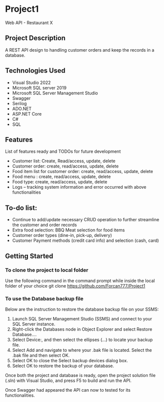 # Project1
Web API - Restaurant X

## Project Description
A REST API design to handling customer orders and keep the records in a database.

## Technologies Used
* Visual Studio 2022
* Microsoft SQL server 2019
* Microsoft SQL Server Management Studio
* Swagger
* Serilog
* ADO.NET
* ASP.NET Core
* C#
* SQL

## Features
List of features ready and TODOs for future development
* Customer list: Create, Read/access, update, delete
* Customer order: create, read/access, update, delete
* Food item list for customer order: create, read/access, update, delete
* Food menu : create, read/access, update, delete
* Food type: create, read/access, update, delete
* Logs – tracking system information and error occurred with above functionalities

## To-do list:
* Continue to add/update necessary CRUD operation to further streamline the customer and order records
* Extra food selection:  BBQ Meat selection for food items
* Customer order types (dine-in, pick-up, delivery)
* Customer Payment methods (credit card info) and selection (cash, card)

## Getting Started
### To clone the project to local folder
Use the following command in the command prompt while inside the local folder of your choice
git clone https://github.com/Forcan777/Project1

### To use the Database backup file 
Below are the instruction to restore the database backup file on your SSMS:
1. Launch SQL Server Management Studio (SSMS) and connect to your SQL Server instance.
2. Right-click the Databases node in Object Explorer and select Restore Database....
3. Select Device:, and then select the ellipses (...) to locate your backup file.
4. Select Add and navigate to where your .bak file is located. Select the .bak file and then select OK.
5. Select OK to close the Select backup devices dialog box.
6. Select OK to restore the backup of your database.

Once both the project and database is ready, open the project solution file (.sln) with Visual Studio, and press F5 to build and run the API.

Once Swagger had appeared the API can now to tested for its functionalities.

